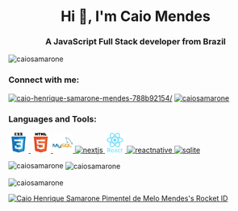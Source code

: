 <h1 align="center">Hi 👋, I'm Caio Mendes</h1>
<h3 align="center">A JavaScript Full Stack developer from Brazil</h3>


<p align="left"> <img src="https://komarev.com/ghpvc/?username=caiosamarone&label=Profile%20views&color=0e75b6&style=flat" alt="caiosamarone" /> </p>

<h3 align="left">Connect with me:</h3>
<p align="left">
<a href="https://linkedin.com/in/caio-henrique-samarone-mendes-788b92154/" target="blank"><img align="center" src="https://raw.githubusercontent.com/rahuldkjain/github-profile-readme-generator/master/src/images/icons/Social/linked-in-alt.svg" alt="caio-henrique-samarone-mendes-788b92154/" height="30" width="40" /></a>
<a href="https://instagram.com/caiosamarone" target="blank"><img align="center" src="https://raw.githubusercontent.com/rahuldkjain/github-profile-readme-generator/master/src/images/icons/Social/instagram.svg" alt="caiosamarone" height="30" width="40" /></a>
</p>

<h3 align="left">Languages and Tools:</h3>
<p align="left"> <a href="https://www.w3schools.com/css/" target="_blank" rel="noreferrer"> <img src="https://raw.githubusercontent.com/devicons/devicon/master/icons/css3/css3-original-wordmark.svg" alt="css3" width="40" height="40"/> </a> <a href="https://www.w3.org/html/" target="_blank" rel="noreferrer"> <img src="https://raw.githubusercontent.com/devicons/devicon/master/icons/html5/html5-original-wordmark.svg" alt="html5" width="40" height="40"/> </a> <a href="https://www.mysql.com/" target="_blank" rel="noreferrer"> <img src="https://raw.githubusercontent.com/devicons/devicon/master/icons/mysql/mysql-original-wordmark.svg" alt="mysql" width="40" height="40"/> </a> <a href="https://nextjs.org/" target="_blank" rel="noreferrer"> <img src="https://cdn.worldvectorlogo.com/logos/nextjs-2.svg" alt="nextjs" width="40" height="40"/> </a> <a href="https://reactjs.org/" target="_blank" rel="noreferrer"> <img src="https://raw.githubusercontent.com/devicons/devicon/master/icons/react/react-original-wordmark.svg" alt="react" width="40" height="40"/> </a> <a href="https://reactnative.dev/" target="_blank" rel="noreferrer"> <img src="https://reactnative.dev/img/header_logo.svg" alt="reactnative" width="40" height="40"/> </a> <a href="https://www.sqlite.org/" target="_blank" rel="noreferrer"> <img src="https://www.vectorlogo.zone/logos/sqlite/sqlite-icon.svg" alt="sqlite" width="40" height="40"/> </a> </p>

<p><img align="left" src="https://github-readme-stats.vercel.app/api/top-langs?username=caiosamarone&show_icons=true&locale=en&layout=compact" alt="caiosamarone" /></p>

<p>&nbsp;<img align="center" src="https://github-readme-stats.vercel.app/api?username=caiosamarone&show_icons=true&locale=en" alt="caiosamarone" /></p>

<p><img align="center" src="https://github-readme-streak-stats.herokuapp.com/?user=caiosamarone&" alt="caiosamarone" /></p>

<a href="https://app.rocketseat.com.br/me/caiosamarone10-1567116188"><img src="https://app.rocketseat.com.br/api/rocketid/share?slug=caiosamarone10-1567116188&type=card" width="280" alt="Caio Henrique Samarone Pimentel de Melo Mendes's Rocket ID"/></a>
